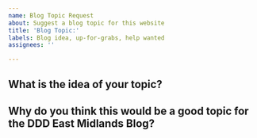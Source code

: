 ```yaml
---
name: Blog Topic Request
about: Suggest a blog topic for this website
title: 'Blog Topic:'
labels: Blog idea, up-for-grabs, help wanted
assignees: ''

---
```


## What is the idea of your topic?

## Why do you think this would be a good topic for the DDD East Midlands Blog?
